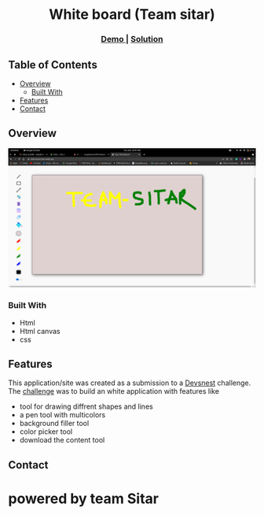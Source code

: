 <!-- Please update value in the {}  -->

<h1 align="center">White board (Team sitar)</h1>

<div align="center">
  <h3>
    <a href="https://white-board-sitar.netlify.app/">
      Demo
    </a>
    <span> | </span>
    <a href="https://github.com/majjikishore007/whiteboard">
      Solution
    </a>
  </h3>
</div>

<!-- TABLE OF CONTENTS -->

## Table of Contents

- [Overview](#overview)
  - [Built With](#built-with)
- [Features](#features)
- [Contact](#contact)


<!-- OVERVIEW -->

## Overview

![screenshot](./sc.png)

### Built With

<!-- This section should list any major frameworks that you built your project using. Here are a few examples.-->

- Html
- Html canvas
- css

## Features

<!-- List the features of your application or follow the template. Don't share the figma file here :) -->

This application/site was created as a submission to a [Devsnest](https://www.devsnest.in/) challenge. The [challenge](https://devchallenges.io/challenges/wBunSb7FPrIepJZAg0sY) was to build an white application with features like

- tool for drawing diffrent shapes and lines
- a pen tool with multicolors
- background filler tool
- color picker tool
- download the content  tool

## Contact

<h1>powered by <span styles="color:blue" >team Sitar</span></h1>
